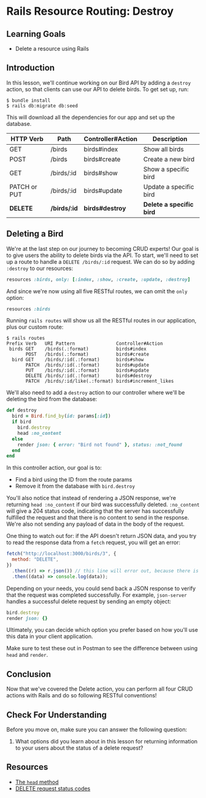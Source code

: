 # Rails Resource Routing: Destroy

## Learning Goals

- Delete a resource using Rails

## Introduction

In this lesson, we'll continue working on our Bird API by adding a `destroy`
action, so that clients can use our API to delete birds. To get set up, run:

```console
$ bundle install
$ rails db:migrate db:seed
```

This will download all the dependencies for our app and set up the database.

| HTTP Verb        | Path           | Controller#Action     | Description                |
| ---------------- | -------------- | --------------------- | -------------------------- |
| GET              | /birds         | birds#index           | Show all birds             |
| POST             | /birds         | birds#create          | Create a new bird          |
| GET              | /birds/:id     | birds#show            | Show a specific bird       |
| PATCH or PUT     | /birds/:id     | birds#update          | Update a specific bird     |
| **DELETE**       | **/birds/:id** | **birds#destroy**     | **Delete a specific bird** |

<!-- ## Video Walkthrough -->
<!-- <iframe width="560" height="315" src="https://www.youtube.com/embed/XmTWuLphloM?rel=0&showinfo=0" frameborder="0" allowfullscreen></iframe> -->

## Deleting a Bird

We're at the last step on our journey to becoming CRUD experts! Our goal is to
give users the ability to delete birds via the API. To start, we'll need to set
up a route to handle a `DELETE /birds/:id` request. We can do so by adding
`:destroy` to our resources:

```rb
resources :birds, only: [:index, :show, :create, :update, :destroy]
```

And since we're now using all five RESTful routes, we can omit the `only` option:

```rb
resources :birds
```

Running `rails routes` will show us all the RESTful routes in our application,
plus our custom route:

```console
$ rails routes
Prefix Verb   URI Pattern               Controller#Action
 birds GET    /birds(.:format)          birds#index
       POST   /birds(.:format)          birds#create
  bird GET    /birds/:id(.:format)      birds#show
       PATCH  /birds/:id(.:format)      birds#update
       PUT    /birds/:id(.:format)      birds#update
       DELETE /birds/:id(.:format)      birds#destroy
       PATCH  /birds/:id/like(.:format) birds#increment_likes
```

We'll also need to add a `destroy` action to our controller where we'll be
deleting the bird from the database:

```rb
def destroy
  bird = Bird.find_by(id: params[:id])
  if bird
    bird.destroy
    head :no_content
  else
    render json: { error: "Bird not found" }, status: :not_found
  end
end
```

In this controller action, our goal is to:

- Find a bird using the ID from the route params
- Remove it from the database with `bird.destroy`

You'll also notice that instead of rendering a JSON response, we're returning
`head :no_content` if our bird was successfully deleted. `:no_content` will give
a 204 status code, indicating that the server has successfully fulfilled the
request and that there is no content to send in the response. We're also not
sending any payload of data in the body of the request.

One thing to watch out for: if the API doesn't return JSON data, and you try to
read the response data from a `fetch` request, you will get an error:

```js
fetch("http://localhost:3000/birds/3", {
  method: "DELETE",
})
  .then((r) => r.json()) // this line will error out, because there is no JSON to parse!
  .then((data) => console.log(data));
```

Depending on your needs, you could send back a JSON response to verify that the
request was completed successfully. For example, `json-server` handles a
successful delete request by sending an empty object:

```rb
bird.destroy
render json: {}
```

Ultimately, you can decide which option you prefer based on how you'll use this
data in your client application.

Make sure to test these out in Postman to see the difference between using
`head` and `render`.

## Conclusion

Now that we've covered the Delete action, you can perform all four CRUD actions
with Rails and do so following RESTful conventions!

## Check For Understanding

Before you move on, make sure you can answer the following question:

1. What options did you learn about in this lesson for returning information to
   your users about the status of a delete request?

## Resources

- [The `head` method](https://api.rubyonrails.org/v6.1.3.1/classes/ActionController/Head.html#method-i-head)
- [DELETE request status codes](https://developer.mozilla.org/en-US/docs/Web/HTTP/Methods/DELETE#responses)
